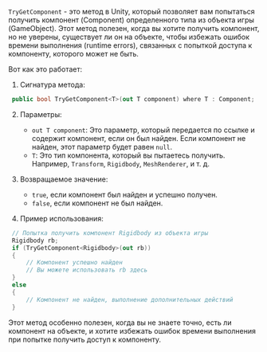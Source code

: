 `TryGetComponent` - это метод в Unity, который позволяет вам попытаться получить компонент (Component) определенного типа из объекта игры (GameObject). Этот метод полезен, когда вы хотите получить компонент, но не уверены, существует ли он на объекте, чтобы избежать ошибок времени выполнения (runtime errors), связанных с попыткой доступа к компоненту, которого может не быть.

Вот как это работает:

1. Сигнатура метода:
  ```c#
   public bool TryGetComponent<T>(out T component) where T : Component;
  ```
   
2. Параметры:
   - `out T component`: Это параметр, который передается по ссылке и содержит компонент, если он был найден. Если компонент не найден, этот параметр будет равен `null`.
   - `T`: Это тип компонента, который вы пытаетесь получить. Например, `Transform`, `Rigidbody`, `MeshRenderer`, и т. д.

3. Возвращаемое значение:
   
   - `true`, если компонент был найден и успешно получен.
   - `false`, если компонент не был найден.

5. Пример использования:
  ```c#
   // Попытка получить компонент Rigidbody из объекта игры
   Rigidbody rb;
   if (TryGetComponent<Rigidbody>(out rb))
   {
       // Компонент успешно найден
       // Вы можете использовать rb здесь
   }
   else
   {
       // Компонент не найден, выполнение дополнительных действий
   }
  ```
   
Этот метод особенно полезен, когда вы не знаете точно, есть ли компонент на объекте, и хотите избежать ошибок времени выполнения при попытке получить доступ к компоненту.
